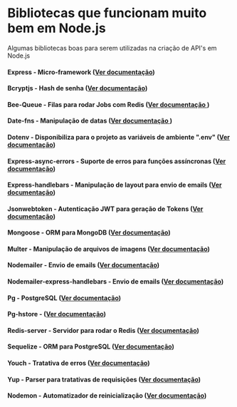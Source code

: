 # Bibliotecas que funcionam muito bem em Node.js
Algumas bibliotecas boas para serem utilizadas na criação de API's em Node.js

#### Express - Micro-framework (<a href="https://expressjs.com/pt-br/">Ver documentação</a>)
#### Bcryptjs - Hash de senha (<a href="https://www.npmjs.com/package/bcrypt">Ver documentação</a>)
#### Bee-Queue - Filas para rodar Jobs com Redis (<a href="https://github.com/bee-queue/bee-queue">Ver documentação </a>)
#### Date-fns - Manipulação de datas (<a href="https://date-fns.org/">Ver documentação </a>)
#### Dotenv - Disponibiliza para o projeto as variáveis de ambiente ".env" (<a href="https://www.npmjs.com/package/dotenv">Ver documentação</a>)
#### Express-async-errors - Suporte de erros para funções assíncronas (<a href="https://www.npmjs.com/package/express-async-errors">Ver documentação</a>)
#### Express-handlebars - Manipulação de layout para envio de emails (<a href="https://www.npmjs.com/package/express-handlebars">Ver documentação</a>)
#### Jsonwebtoken - Autenticação JWT para geração de Tokens (<a href="https://www.npmjs.com/package/jsonwebtoken">Ver documentação</a>)
#### Mongoose - ORM para MongoDB (<a href="https://www.npmjs.com/package/mongoose">Ver documentação</a>)
#### Multer - Manipulação de arquivos de imagens (<a href="https://www.npmjs.com/package/multer">Ver documentação</a>)
#### Nodemailer - Envio de emails (<a href="https://nodemailer.com/about/">Ver documentação</a>)
#### Nodemailer-express-handlebars - Envio de emails (<a href="https://www.npmjs.com/package/nodemailer-express-handlebars">Ver documentação</a>)
#### Pg - PostgreSQL (<a href="https://www.npmjs.com/package/pg">Ver documentação</a>)
#### Pg-hstore - (<a href="https://www.npmjs.com/package/pg-hstore">Ver documentação</a>)
#### Redis-server - Servidor para rodar o Redis (<a href="https://www.npmjs.com/package/redis-server">Ver documentação</a>)
#### Sequelize - ORM para PostgreSQL (<a href="https://sequelize.org/">Ver documentação</a>)
#### Youch - Tratativa de erros (<a href="https://www.npmjs.com/package/youch">Ver documentação</a>)
#### Yup - Parser para tratativas de requisições (<a href="https://www.npmjs.com/package/yup">Ver documentação</a>)
#### Nodemon - Automatizador de reinicialização (<a href="https://www.npmjs.com/package/nodemon">Ver documentação</a>)
